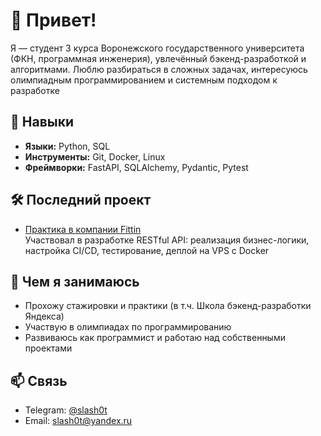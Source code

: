 # 👋 Привет!

Я — студент 3 курса Воронежского государственного университета (ФКН, программная инженерия), увлечённый бэкенд-разработкой и алгоритмами. Люблю разбираться в сложных задачах, интересуюсь олимпиадным программированием и системным подходом к разработке

## 🧠 Навыки

- **Языки:** Python, SQL
- **Инструменты:** Git, Docker, Linux
- **Фреймворки:** FastAPI, SQLAlchemy, Pydantic, Pytest

## 🛠 Последний проект

- [Практика в компании Fittin](https://github.com/Team-Axaxxaxa/backend)  
    Участвовал в разработке RESTful API: реализация бизнес-логики, настройка CI/CD, тестирование, деплой на VPS с Docker

## 🎯 Чем я занимаюсь

- Прохожу стажировки и практики (в т.ч. Школа бэкенд-разработки Яндекса)
- Участвую в олимпиадах по программированию
- Развиваюсь как программист и работаю над собственными проектами

## 📫 Связь

- Telegram: [@slash0t](https://t.me/slash0t)
- Email: slash0t@yandex.ru
